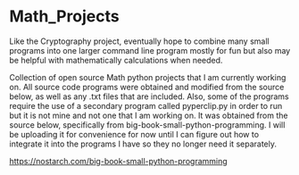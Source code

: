 # Math_Projects

Like the Cryptography project, eventually hope to combine many small programs into one larger command line program 
mostly for fun but also may be helpful with mathematically calculations when needed.

Collection of open source Math python projects that I am currently working on. All source code programs were
obtained and modified from the source below, as well as any .txt files that are included. Also, some of the 
programs require the use of a secondary program called pyperclip.py in order to run but it is not mine and not 
one that I am working on. It was obtained from the source below, specifically from big-book-small-python-programming. 
I will be uploading it for convenience for now until I can figure out how to integrate it into the programs I have 
so they no longer need it separately.



https://nostarch.com/big-book-small-python-programming
